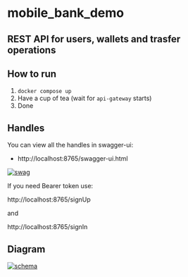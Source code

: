 # mobile_bank_demo

## REST API for users, wallets and trasfer operations

## How to run
1. ```docker compose up```
2. Have a cup of tea (wait for ```api-gateway``` starts)
3. Done

## Handles
You can view all the handles in swagger-ui:
- http://localhost:8765/swagger-ui.html

<a href="https://ibb.co/gShgkT7"><img src="https://i.ibb.co/6HLsjPZ/swag.png" alt="swag" border="0"></a>

If you need Bearer token use: 

http://localhost:8765/signUp 

and 

http://localhost:8765/signIn

## Diagram
<a href="https://ibb.co/bN7nVm1"><img src="https://i.ibb.co/2c5Brhq/schema.png" alt="schema" border="0"></a>

